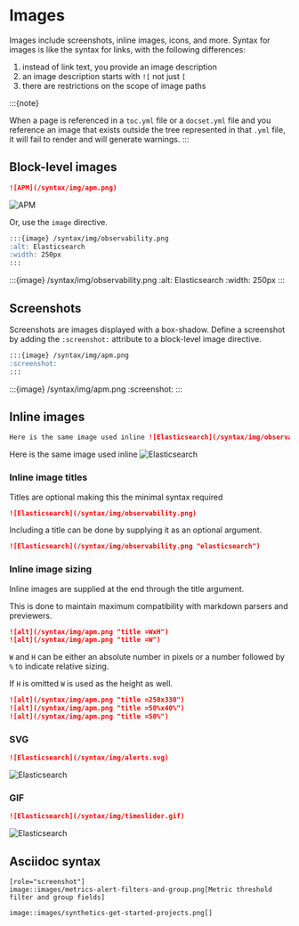 # Images

Images include screenshots, inline images, icons, and more. Syntax for images is like the syntax for links, with the following differences:

1. instead of link text, you provide an image description
2. an image description starts with `![` not just `[`
3. there are restrictions on the scope of image paths

:::{note}

When a page is referenced in a `toc.yml` file or a `docset.yml` file and you reference an image that exists outside the tree represented in that `.yml` file, it will fail to render and will generate warnings.
:::

## Block-level images

```markdown
![APM](/syntax/img/apm.png)
```

![APM](/syntax/img/apm.png)

Or, use the `image` directive.

```markdown
:::{image} /syntax/img/observability.png
:alt: Elasticsearch
:width: 250px
:::
```

:::{image} /syntax/img/observability.png
:alt: Elasticsearch
:width: 250px
:::

## Screenshots

Screenshots are images displayed with a box-shadow. Define a screenshot by adding the `:screenshot:` attribute to a block-level image directive.

```markdown
:::{image} /syntax/img/apm.png
:screenshot:
:::
```

:::{image} /syntax/img/apm.png
:screenshot:
:::

## Inline images

```markdown
Here is the same image used inline ![Elasticsearch](/syntax/img/observability.png "elasticsearch =50%x50%")
```

Here is the same image used inline ![Elasticsearch](/syntax/img/observability.png "elasticsearch =50%x50%")


### Inline image titles

Titles are optional making this the minimal syntax required

```markdown
![Elasticsearch](/syntax/img/observability.png)
```

Including a title can be done by supplying it as an optional argument.

```markdown
![Elasticsearch](/syntax/img/observability.png "elasticsearch")
```

### Inline image sizing

Inline images are supplied at the end through the title argument.

This is done to maintain maximum compatibility with markdown parsers
and previewers. 

```markdown
![alt](/syntax/img/apm.png "title =WxH")
![alt](/syntax/img/apm.png "title =W")
```

`W` and `H` can be either an absolute number in pixels or a number followed by `%` to indicate relative sizing.

If `H` is omitted `W` is used as the height as well.

```markdown
![alt](/syntax/img/apm.png "title =250x330")
![alt](/syntax/img/apm.png "title =50%x40%")
![alt](/syntax/img/apm.png "title =50%")
```



### SVG 

```markdown
![Elasticsearch](/syntax/img/alerts.svg)
```
![Elasticsearch](/syntax/img/alerts.svg)

### GIF

```markdown
![Elasticsearch](/syntax/img/timeslider.gif)
```
![Elasticsearch](/syntax/img/timeslider.gif)


## Asciidoc syntax

```asciidoc
[role="screenshot"]
image::images/metrics-alert-filters-and-group.png[Metric threshold filter and group fields]
```

```asciidoc
image::images/synthetics-get-started-projects.png[]
```
